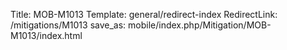 Title: MOB-M1013
Template: general/redirect-index
RedirectLink: /mitigations/M1013
save_as: mobile/index.php/Mitigation/MOB-M1013/index.html